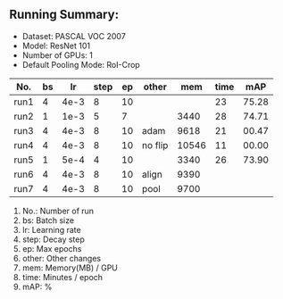 ## Running Summary:
* Dataset: PASCAL VOC 2007
* Model: ResNet 101
* Number of GPUs: 1
* Default Pooling Mode: RoI-Crop

No. | bs | lr | step | ep | other | mem | time | mAP
----|----|----|----|----|----|----|----|----
run1 | 4 | 4e-3 | 8 | 10 |      |      | 23 | 75.28
run2 | 1 | 1e-3 | 5 | 7  |      | 3440 | 28 | 74.71
run3 | 4 | 4e-3 | 8 | 10 | adam | 9618 | 21 | 00.47
run4 | 4 | 4e-3 | 8 | 10 | no flip | 10546 | 11 | 00.00
run5 | 1 | 5e-4 | 4 | 10 |     | 3340  | 26 | 73.90
run6 | 4 | 4e-3 | 8 | 10 | align | 9390 | |
run7 | 4 | 4e-3 | 8 | 10 | pool | 9700 | |

1. No.: Number of run
2. bs: Batch size
3. lr: Learning rate
4. step: Decay step
5. ep: Max epochs
6. other: Other changes
7. mem: Memory(MB) / GPU
8. time: Minutes / epoch
9. mAP: %

